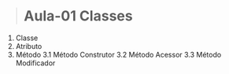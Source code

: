 > # Aula-01 Classes

1. Classe
2. Atributo
3. Método
   3.1 Método Construtor
   3.2 Método Acessor
   3.3 Método Modificador

